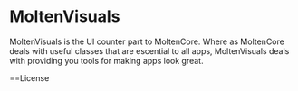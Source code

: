 MoltenVisuals
=============

MoltenVisuals is the UI counter part to MoltenCore. Where as MoltenCore deals with useful classes that are escential
to all apps, MoltenVisuals deals with providing you tools for making apps look great.

==License
